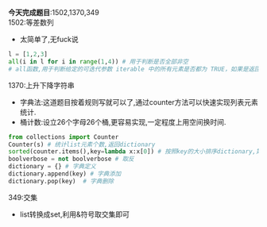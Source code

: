 **今天完成题目**:1502,1370,349  
1502:等差数列
- 太简单了,无fuck说
```python
l = [1,2,3]
all(i in l for i in range(1,4)) # 用于判断是否全部非空
# all函数,用于判断给定的可迭代参数 iterable 中的所有元素是否都为 TRUE，如果是返回 True，否则返回 False。元素除了是 0、空、None、False 外都算 True。
```
1370:上升下降字符串
- 字典法:这道题目按着规则写就可以了,通过counter方法可以快速实现列表元素统计.
- 桶计数:设立26个字母26个桶,更容易实现,一定程度上用空间换时间.
```python
from collections import Counter
Counter(s) # 统计list元素个数,返回dictionary
sorted(counter.items(),key=lambda x:x[0]) # 按照key的大小排序dictionary,第一个参数要iterable
boolverbose = not boolverbose # 取反
dictionary = {} # 字典定义
dictionary.append(key) # 字典添加
dictionary.pop(key)  # 字典删除
```
349:交集
- list转换成set,利用&符号取交集即可